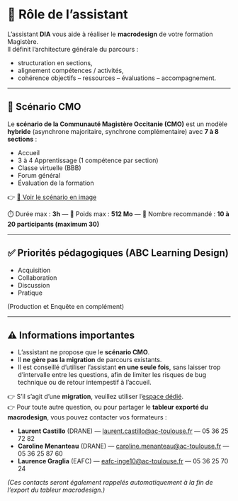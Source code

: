 # 🧭 Rôle de l’assistant

L’assistant **DIA** vous aide à réaliser le **macrodesign** de votre formation Magistère.  
Il définit l’architecture générale du parcours :  
- structuration en sections,  
- alignement compétences / activités,  
- cohérence objectifs – ressources – évaluations – accompagnement.  

---

## 🧩 Scénario CMO

Le **scénario de la Communauté Magistère Occitanie (CMO)** est un modèle **hybride** (asynchrone majoritaire, synchrone complémentaire) avec **7 à 8 sections** :  
- Accueil  
- 3 à 4 Apprentissage (1 compétence par section)  
- Classe virtuelle (BBB)  
- Forum général  
- Évaluation de la formation  

👉 [🔗 Voir le scénario en image](https://nuage02.apps.education.fr/index.php/s/Fi6QNtrL6F8KDHj)

⏱️ Durée max : **3h** — 💾 Poids max : **512 Mo** — 👥 Nombre recommandé : **10 à 20 participants (maximum 30)** 

---

## ✅ Priorités pédagogiques (ABC Learning Design)

- Acquisition  
- Collaboration  
- Discussion  
- Pratique  

(Production et Enquête en complément)

---

## ⚠️ Informations importantes

- L’assistant ne propose que le **scénario CMO**.  
- Il **ne gère pas la migration** de parcours existants.
- Il est conseillé d’utiliser l’assistant **en une seule fois**, sans laisser trop d’intervalle entre les questions, afin de limiter les risques de bug technique ou de retour intempestif à l’accueil.    

👉 S’il s’agit d’une **migration**, veuillez utiliser l’[espace dédié](https://toulouse.magistere.apps.education.fr/course/view.php?id=398).  
👉 Pour toute autre question, ou pour partager le **tableur exporté du macrodesign**, vous pouvez contacter vos formateurs :  
- **Laurent Castillo** (DRANE) — laurent.castillo@ac-toulouse.fr — 05 36 25 72 82  
- **Caroline Menanteau** (DRANE) — caroline.menanteau@ac-toulouse.fr — 05 36 25 87 60  
- **Laurence Graglia** (EAFC) — eafc-inge10@ac-toulouse.fr — 05 36 25 70 24  

*(Ces contacts seront également rappelés automatiquement à la fin de l’export du tableur macrodesign.)*
